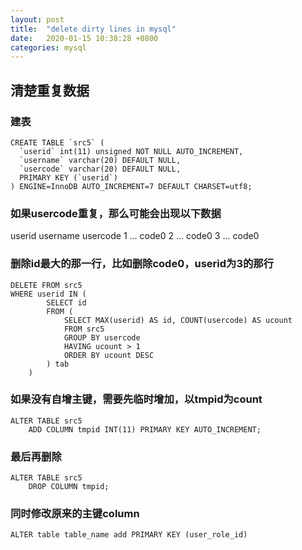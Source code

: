 ```yaml
---
layout: post
title:  "delete dirty lines in mysql"
date:   2020-01-15 10:38:28 +0800
categories: mysql
---
```


## 清楚重复数据

### 建表
```mysql
CREATE TABLE `src5` (
  `userid` int(11) unsigned NOT NULL AUTO_INCREMENT,
  `username` varchar(20) DEFAULT NULL,
  `usercode` varchar(20) DEFAULT NULL,
  PRIMARY KEY (`userid`)
) ENGINE=InnoDB AUTO_INCREMENT=7 DEFAULT CHARSET=utf8;
```
### 如果usercode重复，那么可能会出现以下数据
userid  username  usercode
1 ... code0
2 ... code0
3 ... code0

### 删除id最大的那一行，比如删除code0，userid为3的那行
```mysql
DELETE FROM src5
WHERE userid IN (
		SELECT id
		FROM (
			SELECT MAX(userid) AS id, COUNT(usercode) AS ucount
			FROM src5
			GROUP BY usercode
			HAVING ucount > 1
			ORDER BY ucount DESC
		) tab
	)
```

### 如果没有自增主键，需要先临时增加，以tmpid为count
```mysql
ALTER TABLE src5
  	ADD COLUMN tmpid INT(11) PRIMARY KEY AUTO_INCREMENT;
```

### 最后再删除
```mysql
ALTER TABLE src5
	DROP COLUMN tmpid;
```

### 同时修改原来的主键column
```mysql
ALTER table table_name add PRIMARY KEY (user_role_id)
```
